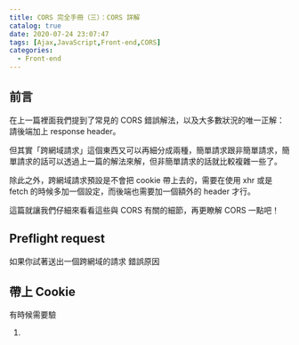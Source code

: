 ```yaml
---
title: CORS 完全手冊（三）：CORS 詳解
catalog: true
date: 2020-07-24 23:07:47
tags: [Ajax,JavaScript,Front-end,CORS]
categories:
  - Front-end
---
```


## 前言

在上一篇裡面我們提到了常見的 CORS 錯誤解法，以及大多數狀況的唯一正解：請後端加上 response header。

但其實「跨網域請求」這個東西又可以再細分成兩種，簡單請求跟非簡單請求，簡單請求的話可以透過上一篇的解法來解，但非簡單請求的話就比較複雜一些了。

除此之外，跨網域請求預設是不會把 cookie 帶上去的，需要在使用 xhr 或是 fetch 的時候多加一個設定，而後端也需要加一個額外的 header 才行。

這篇就讓我們仔細來看看這些與 CORS 有關的細節，再更瞭解 CORS 一點吧！

## Preflight request

如果你試著送出一個跨網域的請求
錯誤原因

## 帶上 Cookie

有時候需要驗

1. 
